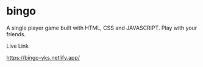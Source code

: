 # bingo
A single player game built with HTML, CSS and JAVASCRIPT. Play with your friends.

Live Link

https://bingo-yks.netlify.app/
